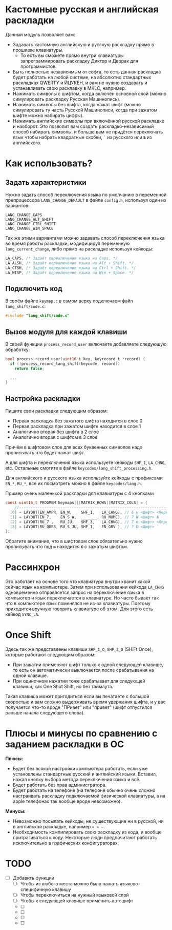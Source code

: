 # Кастомные русская и английская раскладки

Данный модуль позволяет вам:
* Задавать кастомную английскую и русскую раскладку прямо в прошивке клавиатуры.
	* То есть вы сможете прямо внутри клавиатуры запрограммировать раскладку Диктор и Дворак для программистов.
* Быть полностью независимым от софта, то есть данная раскладка будет работать на любой системе, на абсолютно стандартных раскладках QWERTY и ЙЦУКЕН, и вам не нужно создавать и устанавливать свою раскладку в MKLC, например.
* Нажимать символы с шифтом, когда включён основной слой (можно симулировать раскладку Русская Машинопись).
* Нажимать символы без шифта, когда нажат шифт (можно симулировать ту часть Русской Машинописи, когда при зажатом шифте можно набирать цифры).
* Нажимать английские символы при включённой русской раскладке и наоборот. Это позволит вам создать раскладко-независимый способ набирать символы, и больше вам не придётся переключать язык чтобы набрать квадратные скобки,  `` ` `` из русского или `№` из английского.

# Как использовать?

## Задать характеристики

Нужно задать способ переключения языка по умолчанию в переменной препроцессора `LANG_CHANGE_DEFAULT` в файле `config.h`, используя один из вариантов:

```
LANG_CHANGE_CAPS
LANG_CHANGE_ALT_SHIFT
LANG_CHANGE_CTRL_SHIFT
LANG_CHANGE_WIN_SPACE
```

Так же этими вариантами можно задавать способ переключения языка во время работы раскладки, модифицируя переменную `lang_current_change`, либо прямо на раскладке используя кейкоды:

```c
LA_CAPS, /* Задаёт переключение языка на Caps. */
LA_ALSH, /* Задаёт переключение языка на Alt + Shift. */
LA_CTSH, /* Задаёт переключение языка на Ctrl + Shift. */
LA_WISP, /* Задаёт переключение языка на Win + Space. */
```

## Подключить код

В своём файле `keymap.c` в самом верху подключаем файл `lang_shift/code.c`:
```c
#include "lang_shift/code.c"
```

## Вызов модуля для каждой клавиши

В своей функции `process_record_user` включаете добавляете следующую обработку:

```c
bool process_record_user(uint16_t key, keyrecord_t *record) {
  if (!process_record_lang_shift(keycode, record))
    return false;

  ...
}
```

## Настройка раскладки

Пишите свои раскладки следующим образом: 
* Первая раскладка без зажатого шифта находится в слое 0
* Первая раскладка при зажатом шифте находится в слое 1
* Аналогично вторая без шифта в 2 слое
* Аналогично вторая с шифтом в 3 слое

Причём в шифтовом слое для всех буквенных символов надо прописывать что будет нажат шифт. 

А для шифта и переключения языка используете кейкоды `SHF_1`, `LA_CHNG`, etc. Остальные смотите в файле `keycodes/lang_shift_processing.h`.

Для английского и русского языка используйте кейкоды с префиксами `EN_*`, `RU_*`, все их посмотреть можно в файле `keycodes/lang.h`.

Пример очень маленькой раскладки для клавиатуры с 4 кнопками

```c
const uint16_t PROGMEM keymaps[][MATRIX_ROWS][MATRIX_COLS] = {
    //---------------------------------------------------------------------------
  [0] = LAYOUT(EN_AMPR, EN_W,    SHF_1,   LA_CHNG), // & w <Шифт> <Переключение языка>
  [1] = LAYOUT(EN_7,    EN_S_W,  _______, RU_NUME), // 7 W <Шифт> №
  [2] = LAYOUT(RU_7 ,   RU_JU,   SHF_3,   LA_CHNG), // 7 ю <Шифт> <Переключение языка>
  [3] = LAYOUT(RU_QUES, RU_S_JU, SHF_1,   EN_GRV ), // ? Ю <Шифт> `
};
```

Обратите внимание, что в шифтовом слое обязательно нужно прописывать что под `ю` находится `Ю` с зажатым шифтом.

# Рассинхрон

Это работает на основе того что клавиатура внутри хранит какой сейчас язык на компьютере. Затем при использовании кейкода `LA_CHNG` одновременно отправляется запрос на переключение языка в компьютер и язык переключается в клавиатуре. Но часто бывает так что в компьютере язык поменялся не из-за клавиатуры. Поэтому приходится вручную говорить клавиатуре об этом. Для этого есть кейкод `SYNC_LA`.

# Once Shift

Здесь так же представлены клавиши `SHF_1_O`, `SHF_3_O` (SHiFt Once), которые работают следующим образом:
* При зажатии применяют шифт только к одной следующей клавише, то есть он автоматически выключается после срабатывания на одной клавише.
* При одиночном нажатии тоже срабатывает для следующей клавиши, как One Shot Shift, но без таймаута.

Такая клавиша может пригодиться если вы печатаете с большой скоростью и вам сложно выдерживать время удержания шифта, и у вас получается что-то вроде "ПРивет" или "привет" (шифт отпустился раньше начала следующего слова).

# Плюсы и минусы по сравнению с заданием раскладки в ОС

**Плюсы:**
* Будет без всякой настройки компьютера работать, если уже установлены стандартные русский и английский языки. Вставил, нажал кнопку выбора метода переключения языка и всё.
* Будет работать без прав администратора.
* Будет работать на телефоне (на телефоне обычно очень сложно настраивать раскладку подключаемой физической клавиатуры, а на apple телефонах так вообще вроде невозможно).

**Минусы:**
* Невозможно посылать кейкоды, не существующие ни в русской, ни в английской раскладке, например `« » —`.
* Необходимость компилировать свою раскладку из кода, и вообще притрагиваться к коду. Некоторые люди предпочитают работать исключительно в графических конфигураторах.

# TODO

* [ ] Добавить функции
	* [ ] Чтобы из любого места можно было нажать языково-специфичную клавишу
	* [ ] Чтобы переключиться на нужный языковой слой
	* [ ] Чтобы к следующей клавише применить автошифт
	* [ ] 
	* [ ] 
	* [ ] 
	* [ ] 